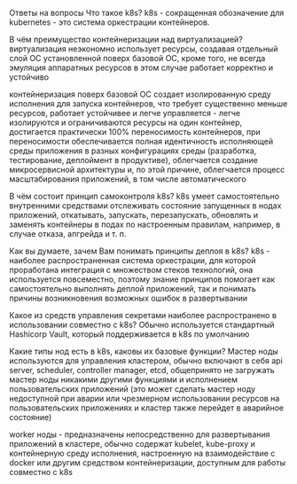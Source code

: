 Ответы на вопросы
Что такое k8s?
k8s - сокращенная обозначение для kubernetes - это система оркестрации контейнеров.

В чём преимущество контейнеризации над виртуализацией?
виртуализация неэкономно использует ресурсы, создавая отдельный слой ОС установленной поверх базовой ОС, кроме того, не всегда эмуляция аппаратных ресурсов в этом случае работает корректно и устойчиво

контейнеризация поверх базовой ОС создает изолированную среду исполнения для запуска контейнеров, что требует существенно меньше ресурсов, работает устойчивее и легче управляется - легче изолируются и ограничиваются ресурсы на один контейнер, достигается практически 100% переносимость контейнеров, при переносимости обеспечивается полная идентичность исполняющей среды приложения в разных конфигурациях среды (разработка, тестирование, деплоймент в продуктиве), облегчается создание микросервисной архитектуры и, по этой причине, облегчается процесс масштабирования приложений, в том числе автоматического

В чём состоит принцип самоконтроля k8s?
k8s умеет самостоятельно внутренними средствами отслеживать состояние запущенных в нодах приложений, откатывать, запускать, перезапускать, обновлять и заменять контейнеры в подах по настроенным правилам, например, в случае отказа, апгрейда и т. п.

Как вы думаете, зачем Вам понимать принципы деплоя в k8s?
k8s - наиболее распространенная система оркестрации, для которой проработана интеграция с множеством стеков технологий, она используется повсеместно, поэтому знание принципов помогает как самостоятельно выполнять деплой приложений, так и понимать причины возникновения возможных ошибок в развертывании

Какое из средств управления секретами наиболее распространено в использовании совместно с k8s?
Обычно используется стандартный Hashicorp Vault, который поддерживается в k8s по умолчанию

Какие типы нод есть в k8s, каковы их базовые функции?
Мастер ноды используются для управления кластером, обычно включают в себя api server, scheduler, controller manager, etcd, общепринято не загружать мастер ноды никакими другими функциями и исполнением пользовательских приложений (это может сделать мастер ноду недоступной при аварии или чрезмерном использовании ресурсов на пользовательских приложениях и кластер также перейдет в аварийное состояние)

worker ноды - предназначены непосредственно для развертывания приложений в кластере, обычно содержат kubelet, kube-proxy и контейнерную среду исполнения, настроенную на взаимодействие с docker или другим средством контейнеризации, доступным для работы совместно с k8s
